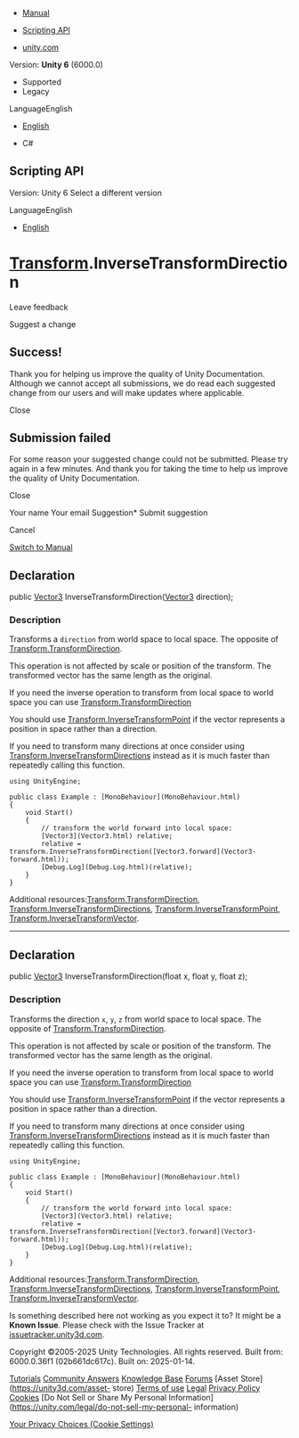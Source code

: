 [ ]()

  * [Manual](../Manual/index.html)
  * [Scripting API](../ScriptReference/index.html)

  * [unity.com](https://unity.com/)

Version: **Unity 6** (6000.0)

  * Supported
  * Legacy

LanguageEnglish

  * [English]()

  * C#

[ ](https://docs.unity3d.com)

## Scripting API

Version: Unity 6 Select a different version

LanguageEnglish

  * [English]()

#  [Transform](Transform.html).InverseTransformDirection

Leave feedback

Suggest a change

## Success!

Thank you for helping us improve the quality of Unity Documentation. Although
we cannot accept all submissions, we do read each suggested change from our
users and will make updates where applicable.

Close

## Submission failed

For some reason your suggested change could not be submitted. Please <a>try
again</a> in a few minutes. And thank you for taking the time to help us
improve the quality of Unity Documentation.

Close

Your name Your email Suggestion* Submit suggestion

Cancel

[Switch to Manual](../Manual/class-Transform.html "Go to Transform Component
in the Manual")

## Declaration

public [Vector3](Vector3.html)
InverseTransformDirection([Vector3](Vector3.html) direction);

### Description

Transforms a `direction` from world space to local space. The opposite of
[Transform.TransformDirection](Transform.TransformDirection.html).

This operation is not affected by scale or position of the transform. The
transformed vector has the same length as the original.  
  
If you need the inverse operation to transform from local space to world space
you can use [Transform.TransformDirection](Transform.TransformDirection.html)  
  
You should use
[Transform.InverseTransformPoint](Transform.InverseTransformPoint.html) if the
vector represents a position in space rather than a direction.  
  
If you need to transform many directions at once consider using
[Transform.InverseTransformDirections](Transform.InverseTransformDirections.html)
instead as it is much faster than repeatedly calling this function.

    
    
    using UnityEngine;  
      
    public class Example : [MonoBehaviour](MonoBehaviour.html)
    {
        void Start()
        {
            // transform the world forward into local space:
            [Vector3](Vector3.html) relative;
            relative = transform.InverseTransformDirection([Vector3.forward](Vector3-forward.html));
            [Debug.Log](Debug.Log.html)(relative);
        }
    }
    

Additional
resources:[Transform.TransformDirection](Transform.TransformDirection.html),
[Transform.InverseTransformDirections](Transform.InverseTransformDirections.html),
[Transform.InverseTransformPoint](Transform.InverseTransformPoint.html),
[Transform.InverseTransformVector](Transform.InverseTransformVector.html).

* * *

## Declaration

public [Vector3](Vector3.html) InverseTransformDirection(float x, float y,
float z);

### Description

Transforms the direction `x`, `y`, `z` from world space to local space. The
opposite of [Transform.TransformDirection](Transform.TransformDirection.html).

This operation is not affected by scale or position of the transform. The
transformed vector has the same length as the original.  
  
If you need the inverse operation to transform from local space to world space
you can use [Transform.TransformDirection](Transform.TransformDirection.html)  
  
You should use
[Transform.InverseTransformPoint](Transform.InverseTransformPoint.html) if the
vector represents a position in space rather than a direction.  
  
If you need to transform many directions at once consider using
[Transform.InverseTransformDirections](Transform.InverseTransformDirections.html)
instead as it is much faster than repeatedly calling this function.

    
    
    using UnityEngine;  
      
    public class Example : [MonoBehaviour](MonoBehaviour.html)
    {
        void Start()
        {
            // transform the world forward into local space:
            [Vector3](Vector3.html) relative;
            relative = transform.InverseTransformDirection([Vector3.forward](Vector3-forward.html));
            [Debug.Log](Debug.Log.html)(relative);
        }
    }
    

Additional
resources:[Transform.TransformDirection](Transform.TransformDirection.html),
[Transform.InverseTransformDirections](Transform.InverseTransformDirections.html),
[Transform.InverseTransformPoint](Transform.InverseTransformPoint.html),
[Transform.InverseTransformVector](Transform.InverseTransformVector.html).

Is something described here not working as you expect it to? It might be a
**Known Issue**. Please check with the Issue Tracker at
[issuetracker.unity3d.com](https://issuetracker.unity3d.com).

Copyright ©2005-2025 Unity Technologies. All rights reserved. Built from:
6000.0.36f1 (02b661dc617c). Built on: 2025-01-14.

[Tutorials](https://unity3d.com/learn) [Community
Answers](https://answers.unity3d.com) [Knowledge
Base](https://support.unity3d.com/hc/en-us)
[Forums](https://forum.unity3d.com) [Asset Store](https://unity3d.com/asset-
store) [Terms of use](https://docs.unity3d.com/Manual/TermsOfUse.html)
[Legal](https://unity.com/legal) [Privacy
Policy](https://unity.com/legal/privacy-policy)
[Cookies](https://unity.com/legal/cookie-policy) [Do Not Sell or Share My
Personal Information](https://unity.com/legal/do-not-sell-my-personal-
information)

[Your Privacy Choices (Cookie Settings)](javascript:void\(0\);)

